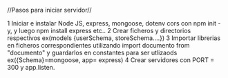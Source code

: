 //Pasos para iniciar servidor//

1 Iniciar e instalar Node JS, express, mongoose, dotenv cors con npm init -y, y luego npm install express etc..
2 Crear ficheros y directorios respectivos ex(models {userSchema, storeSchema....})
3 Importar librerias en ficheros correspondientes utilizando import documento from "documento" y guardarlos en constantes para ser utlizaods ex({Schema}=mongoose, app= express)
4 Crear servidores con PORT = 300 y app.listen.